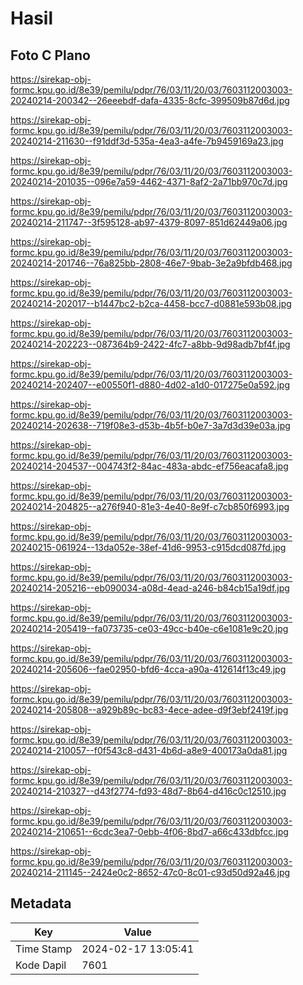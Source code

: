 # Hasil

## Foto C Plano

https://sirekap-obj-formc.kpu.go.id/8e39/pemilu/pdpr/76/03/11/20/03/7603112003003-20240214-200342--26eeebdf-dafa-4335-8cfc-399509b87d6d.jpg

https://sirekap-obj-formc.kpu.go.id/8e39/pemilu/pdpr/76/03/11/20/03/7603112003003-20240214-211630--f91ddf3d-535a-4ea3-a4fe-7b9459169a23.jpg

https://sirekap-obj-formc.kpu.go.id/8e39/pemilu/pdpr/76/03/11/20/03/7603112003003-20240214-201035--096e7a59-4462-4371-8af2-2a71bb970c7d.jpg

https://sirekap-obj-formc.kpu.go.id/8e39/pemilu/pdpr/76/03/11/20/03/7603112003003-20240214-211747--3f595128-ab97-4379-8097-851d62449a06.jpg

https://sirekap-obj-formc.kpu.go.id/8e39/pemilu/pdpr/76/03/11/20/03/7603112003003-20240214-201746--76a825bb-2808-46e7-9bab-3e2a9bfdb468.jpg

https://sirekap-obj-formc.kpu.go.id/8e39/pemilu/pdpr/76/03/11/20/03/7603112003003-20240214-202017--b1447bc2-b2ca-4458-bcc7-d0881e593b08.jpg

https://sirekap-obj-formc.kpu.go.id/8e39/pemilu/pdpr/76/03/11/20/03/7603112003003-20240214-202223--087364b9-2422-4fc7-a8bb-9d98adb7bf4f.jpg

https://sirekap-obj-formc.kpu.go.id/8e39/pemilu/pdpr/76/03/11/20/03/7603112003003-20240214-202407--e00550f1-d880-4d02-a1d0-017275e0a592.jpg

https://sirekap-obj-formc.kpu.go.id/8e39/pemilu/pdpr/76/03/11/20/03/7603112003003-20240214-202638--719f08e3-d53b-4b5f-b0e7-3a7d3d39e03a.jpg

https://sirekap-obj-formc.kpu.go.id/8e39/pemilu/pdpr/76/03/11/20/03/7603112003003-20240214-204537--004743f2-84ac-483a-abdc-ef756eacafa8.jpg

https://sirekap-obj-formc.kpu.go.id/8e39/pemilu/pdpr/76/03/11/20/03/7603112003003-20240214-204825--a276f940-81e3-4e40-8e9f-c7cb850f6993.jpg

https://sirekap-obj-formc.kpu.go.id/8e39/pemilu/pdpr/76/03/11/20/03/7603112003003-20240215-061924--13da052e-38ef-41d6-9953-c915dcd087fd.jpg

https://sirekap-obj-formc.kpu.go.id/8e39/pemilu/pdpr/76/03/11/20/03/7603112003003-20240214-205216--eb090034-a08d-4ead-a246-b84cb15a19df.jpg

https://sirekap-obj-formc.kpu.go.id/8e39/pemilu/pdpr/76/03/11/20/03/7603112003003-20240214-205419--fa073735-ce03-49cc-b40e-c6e1081e9c20.jpg

https://sirekap-obj-formc.kpu.go.id/8e39/pemilu/pdpr/76/03/11/20/03/7603112003003-20240214-205606--fae02950-bfd6-4cca-a90a-412614f13c49.jpg

https://sirekap-obj-formc.kpu.go.id/8e39/pemilu/pdpr/76/03/11/20/03/7603112003003-20240214-205808--a929b89c-bc83-4ece-adee-d9f3ebf2419f.jpg

https://sirekap-obj-formc.kpu.go.id/8e39/pemilu/pdpr/76/03/11/20/03/7603112003003-20240214-210057--f0f543c8-d431-4b6d-a8e9-400173a0da81.jpg

https://sirekap-obj-formc.kpu.go.id/8e39/pemilu/pdpr/76/03/11/20/03/7603112003003-20240214-210327--d43f2774-fd93-48d7-8b64-d416c0c12510.jpg

https://sirekap-obj-formc.kpu.go.id/8e39/pemilu/pdpr/76/03/11/20/03/7603112003003-20240214-210651--6cdc3ea7-0ebb-4f06-8bd7-a66c433dbfcc.jpg

https://sirekap-obj-formc.kpu.go.id/8e39/pemilu/pdpr/76/03/11/20/03/7603112003003-20240214-211145--2424e0c2-8652-47c0-8c01-c93d50d92a46.jpg


## Metadata

| Key        | Value               |
| ---------- | ------------------- |
| Time Stamp | 2024-02-17 13:05:41 |
| Kode Dapil | 7601                |



